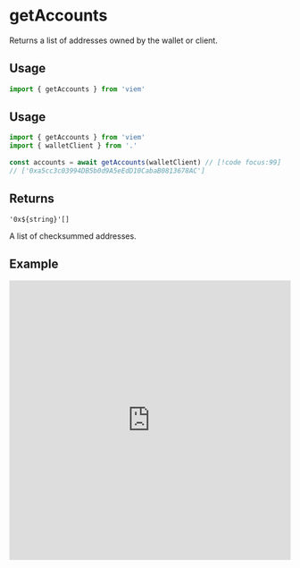 # getAccounts

Returns a list of addresses owned by the wallet or client.

## Usage

```ts
import { getAccounts } from 'viem'
```

## Usage

```ts
import { getAccounts } from 'viem'
import { walletClient } from '.'
 
const accounts = await getAccounts(walletClient) // [!code focus:99]
// ['0xa5cc3c03994DB5b0d9A5eEdD10CabaB0813678AC']
```

## Returns

`'0x${string}'[]`

A list of checksummed addresses.

## Example

<iframe frameborder="0" width="100%" height="500px" src="https://replit.com/@jxom/TODO"></iframe>

